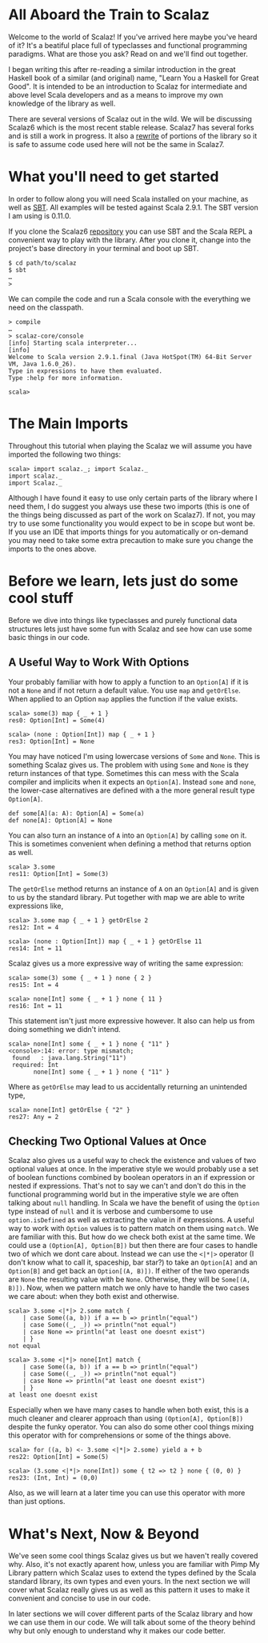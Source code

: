 #  All Aboard the Train to Scalaz

Welcome to the world of Scalaz! If you've arrived here maybe you've heard of it? It's a beatiful place full of typeclasses and functional programming paradigms. What are those you ask? Read on and we'll find out together. 

I began writing this after re-reading a similar introduction in the great Haskell book of a similar (and original) name, "Learn You a Haskell for Great Good". It is intended to be an introduction to Scalaz for intermediate and above level Scala developers and as a means to improve my own knowledge of the library as well. 

There are several versions of Scalaz out in the wild. We will be discussing Scalaz6 which is the most recent stable release. Scalaz7 has several forks and is still a work in progress. It also a [rewrite](http://code.google.com/p/scalaz/wiki/Scalaz7) of portions of the library so it is safe to assume code used here will not be the same in Scalaz7. 

# What you'll need to get started

In order to follow along you will need Scala installed on your machine, as well as [SBT](https://github.com/harrah/xsbt/wiki). All examples will be tested against Scala 2.9.1. The SBT version I am using is 0.11.0. 

If you clone the Scalaz6 [repository](https://github.com/scalaz/scalaz) you can use SBT and the Scala REPL a convenient way to play with the library. After you clone it, change into the project's base directory in your terminal and boot up SBT.

	$ cd path/to/scalaz
	$ sbt
	…
	>

We can compile the code and run a Scala console with the everything we need on the classpath.

	> compile
	…
	> scalaz-core/console
	[info] Starting scala interpreter...
	[info] 
	Welcome to Scala version 2.9.1.final (Java HotSpot(TM) 64-Bit Server VM, Java 1.6.0_26).
	Type in expressions to have them evaluated.
	Type :help for more information.

	scala> 
 
   
# The Main Imports

Throughout this tutorial when playing the Scalaz we will assume you have imported the following two things:

	scala> import scalaz._; import Scalaz._
	import scalaz._
	import Scalaz._

Although I have found it easy to use only certain parts of the library where I need them, I do suggest you always use these two imports (this is one of the things being discussed as part of the work on Scalaz7). If not, you may try to use some functionality you would expect to be in scope but wont be. If you use an IDE that imports things for you automatically or on-demand you may need to take some extra precaution to make sure you change the imports to the ones above.

# Before we learn, lets just do some cool stuff

Before we dive into things like typeclasses and purely functional data structures lets just have some fun with Scalaz and see how can use some basic things in our code. 

## A Useful Way to Work With Options

Your probably familiar with how to apply a function to an `Option[A]` if it is not a `None` and if not return a default value. You use `map` and `getOrElse`. When applied to an Option `map` applies the function if the value exists. 

	scala> some(3) map { _ + 1 }
	res0: Option[Int] = Some(4)

	scala> (none : Option[Int]) map { _ + 1 }
	res3: Option[Int] = None

You may have noticed I'm using lowercase versions of `Some` and `None`. This is something Scalaz gives us. The problem with using `Some` and `None` is they return instances of that type. Sometimes this can mess with the Scala compiler and implicits when it expects an `Option[A]`. Instead `some` and `none`, the lower-case alternatives are defined with a the more general result type `Option[A]`.

	def some[A](a: A): Option[A] = Some(a)
	def none[A]: Option[A] = None

You can also turn an instance of `A` into an `Option[A]` by calling `some` on it. This is sometimes convenient when defining a method that returns option as well.

	scala> 3.some
	res11: Option[Int] = Some(3)

The `getOrElse` method returns an instance of `A` on an `Option[A]` and is given to us by the standard library. Put together with map we are able to write expressions like,

	scala> 3.some map { _ + 1 } getOrElse 2
	res12: Int = 4

	scala> (none : Option[Int]) map { _ + 1 } getOrElse 11
	res14: Int = 11

Scalaz gives us a more expressive way of writing the same expression:

	scala> some(3) some { _ + 1 } none { 2 }
	res15: Int = 4

	scala> none[Int] some { _ + 1 } none { 11 }
	res16: Int = 11

This statement isn't just more expressive however. It also can help us from doing something we didn't intend. 

	scala> none[Int] some { _ + 1 } none { "11" }
	<console>:14: error: type mismatch;
	 found   : java.lang.String("11")
	 required: Int
           none[Int] some { _ + 1 } none { "11" }

Where as `getOrElse` may lead to us accidentally returning an unintended type,

	scala> none[Int] getOrElse { "2" }
	res27: Any = 2

## Checking Two Optional Values at Once

Scalaz also gives us a useful way to check the existence and values of two optional values at once. In the imperative style we would probably use a set of boolean functions combined by boolean operators in an if expression or nested if expressions. That's not to say we can't and don't do this in the functional programming world but in the imperative style we are often talking about `null` handling. In Scala we have the benefit of using the `Option` type instead of `null` and it is verbose and cumbersome to use `option.isDefined` as well as extracting the value in if expressions. A useful way to work with `Option` values is to pattern match on them using `match`. We are familiar with this. But how do we check both exist at the same time. We could use a `(Option[A], Option[B])` but then there are four cases to handle two of which we dont care about. Instead we can use the `<|*|>` operator (I don't know what to call it, spaceship, bar star?) to take an `Option[A]` and an `Option[B]` and get back an `Option[(A, B)])`. If either of the two operands are `None` the resulting value with be `None`. Otherwise, they will be `Some[(A, B)])`. Now, when we pattern match we only have to handle the two cases we care about: when they both exist and otherwise. 

	scala> 3.some <|*|> 2.some match {
		| case Some((a, b)) if a == b => println("equal")
		| case Some((_, _)) => println("not equal")
		| case None => println("at least one doesnt exist")
		| }
	not equal

	scala> 3.some <|*|> none[Int] match {
		| case Some((a, b)) if a == b => println("equal")
		| case Some((_, _)) => println("not equal")
		| case None => println("at least one doesnt exist")
		| }
	at least one doesnt exist
	

Especially when we have many cases to handle when both exist, this is a much cleaner and clearer approach than using `(Option[A], Option[B])` despite the funky operator. You can also do some other cool things mixing this operator with for comprehensions or some of the things above.

	scala> for ((a, b) <- 3.some <|*|> 2.some) yield a + b
	res22: Option[Int] = Some(5)

	scala> (3.some <|*|> none[Int]) some { t2 => t2 } none { (0, 0) }
	res23: (Int, Int) = (0,0)

Also, as we will learn at a later time you can use this operator with more than just options. 

# What's Next, Now & Beyond

We've seen some cool things Scalaz gives us but we haven't really covered why. Also, it's not exactly aparent how, unless you are familiar with Pimp My Library pattern which Scalaz uses to extend the types defined by the Scala standard library, its own types and even yours. In the next section we will cover what Scalaz really gives us as well as this pattern it uses to make it convenient and concise to use in our code. 

In later sections we will cover different parts of the Scalaz library and how we can use them in our code. We will talk about some of the theory behind why but only enough to understand why it makes our code better. 